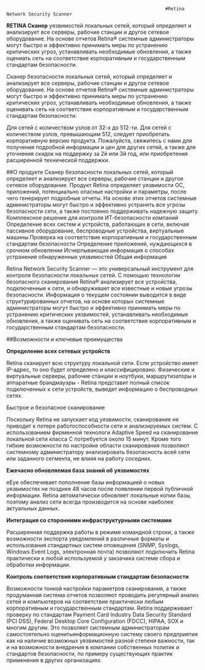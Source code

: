                                                               #Retina Network Security Scanner 

  **RETINA Сканер** уязвимостей локальных сетей, который определяет и анализирует все серверы, рабочие станции и другое сетевое оборудование. На основе отчетов Retina® системные администраторы могут быстро и эффективно принимать меры по устранению критических угроз, устанавливать необходимые обновления, а также оцениать сеть на соответствие корпоративным и государственным стандартам безопасности.

  Сканер безопасности локальных сетей, который определяет и анализирует все серверы, рабочие станции и другое сетевое оборудование. На основе отчетов Retina® системные администраторы могут быстро и эффективно принимать меры по устранению критических угроз, устанавливать необходимые обновления, а также оценивать сеть на соответствие корпоративным и государственным стандартам безопасности.

  Для сетей с количеством узлов от 32-х до 512-ти. Для сетей с количеством узлов, превышающим 512, следует приобретать корпоративную версию продукта. Пожалуйста, свяжитесь с нами для получения подробной информации и цен для других сетей, а также для уточнения скидок на поддержку за 2й или 3й год, или приобретения расширенной технической поддержки.

  ##О продукте
Сканер безопасности локальных сетей, который определяет и анализирует все серверы, рабочие станции и другое сетевое оборудование. Продукт Retina определяет уязвимости ОС, приложений, потенциально опасные настройки и параметры, после чего генерирует подробные отчеты. На основе этих отчетов системные администраторы могут быстро и эффективно устранять все угрозы безопасности сети, а также постоянно поддерживать надежную защиту.
Комплексное решение для контроля ИТ-безопасности компаний
Определение всех систем и устройств, работающих в сети, включая пассивное оборудование, беспроводные устройства, виртуальные машины
Проверка на соответствие корпоративным и государственным стандартам безопасности
Определение приложений, нуждающихся в срочном обновлении
Исчерпывающая информация о способах устранения обнаруженных уязвимостей
Общая информация

  Retina Network Security Scanner — это универсальный инструмент для контроля безопасности локальных сетей. С помощью технологии безопасного сканирования Retina® анализирует все устройства, подключенные к сети, и обнаруживает все известные и новые угрозы безопасности. Информация о текущем состоянии выводится в виде структурированных отчетов, на основе которых системные администраторы могут быстро и эффективно принимать меры по устранению критических уязвимостей, устанавливать необходимые обновления, а также оценивать сеть на соответствие корпоративным и государственным стандартам безопасности.

  ##Возможности и ключевые преимущества

**Определение всех сетевых устройств**

Retina сканирует всю структуру локальной сети. Если устройство имеет IP-адрес, то оно будет определено и классифицировано. Физические и виртуальные серверы, рабочие станции и ноутбуки, маршрутизаторы и аппаратные брандмауэры - Retina представит полный список подключенных к сети устройств, выведет информацию о беспроводных сетях.

Быстрое и безопасное сканирование

Поскольку Retina не запускает код уязвимости, сканирование не приводит к потере работоспособности сети и анализируемых систем. C использованием фирменной технологи Adaptive Speed на сканирование локальной сети класса С потребуется около 15 минут. Кроме того гибкие возможности по настройке области сканирования позволяют системному администратору анализировать безопасность всей сети или заданного сегмента, не влияя на работу соседних.

**Ежечасно обновляемая база знаний об уязвимостях**

eEye обеспечивает пополнение базы информацией о новых уязвимостях не позднее 48 часов после появлении первой публичной информации. Retina автоматически обновляет локальные копии базы, поэтому анализ сети всегда производится на основе наиболее актуальных данных.

**Интеграция со сторонними инфраструктурными системами**

Расширенная поддержка работы в режиме командной строки, а также возможности экспорта уведомлений в различные форматы и использования стандартных систем оповещения (SNMP, Syslogs, Windows Event Logs, электронная почта) позволяют подключить Retina практически к любой используемой у закзачика системе сбора и обработки информации.

**Контроль соответствия корпоративным стандартам безопасности**

Возможности тонкой настройки параметров сканирования, а также продуманная система отчетов позволяют проводить регулярный анализ сетей и компьютеров на соответствие практически любым корпоративным и государственным стандартам. Retina поддерживает проверку по стандартам Payment Card Industry Data Security Standard (PCI DSS), Federal Desktop Core Configuration (FDCC), HIPAA, SOX и многим другим. Это позволяет системным администраторам самостоятельно оценитьинформационную систему своего предприятия как на наличие возможных уязвимостей разной степени важности, так и на возможности внедрения в компании собственных политик и стандартов безопасности, по примеру существующих практик применения в других организациях.
